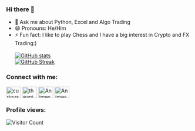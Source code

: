 ### Hi there 👋

- 💬 Ask me about Python, Excel and Algo Trading
- 😄 Pronouns: He/Him
- ⚡ Fun fact: I like to play Chess and I have a big interest in Crypto and FX Trading:) <br><br>
[![GitHub stats](https://readme-stats.clckblog.space/api?username=Animesh3777&show_icons=true&theme=radical)](https://github.com/Animesh3777/github-readme-stats) <br>
[![GitHub Streak](https://github-readme-streak-stats.herokuapp.com/?user=Animesh3777&theme=radical)](https://git.io/streak-stats)
<h3 align="left">Connect with me:</h3>
<p align="left">
<a href="https://instagram.com/thejarvistradez" target="blank"><img align="center" src="https://raw.githubusercontent.com/Animesh3777/github-profile-readme-generator/master/src/images/icons/Social/instagram.svg" alt="curious_wiki" height="30" width="40" /></a>
<a href="https://linkedin.com/in/theanimeshkumar" target="blank"><img align="center" src="https://raw.githubusercontent.com/Animesh3777/github-profile-readme-generator/master/src/images/icons/Social/linked-in-alt.svg" alt="theanimeshkumar" height="30" width="40" /></a>
<a href="https://youtube.com/JARVISTRADEZFX" target="blank"><img align="center" src="https://raw.githubusercontent.com/Animesh3777/github-profile-readme-generator/master/src/images/icons/Social/medium.svg" alt="Animesh3777" height="30" width="40" /></a>
<a href="https://twitter.com/@thejarvistradez" target="blank"><img align="center" src="https://raw.githubusercontent.com/Animesh3777/github-profile-readme-generator/master/src/images/icons/Social/twitter.svg" alt="Animesh3777" height="30" width="40" /></a>
</p>
<h3 align="left">Profile views:</h3>
<p align="left">
  
  
![Visitor Count](https://profile-counter.glitch.me/{Animesh3777}/count.svg) 

